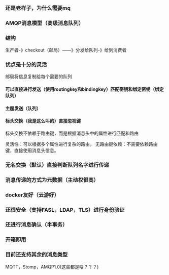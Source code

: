 ### 还是老样子，为什么需要mq

### AMQP消息模型（高级消息队列）

### 结构

生产者-》checkout（邮局）——》分发给队列-》给到消费者


### 优点是十分的灵活

邮局将信息复制给每个需要的队列



#### 可以直接进行发送（使用routingkey和bindingkey）匹配密钥和绑定密钥（绑定队列）

#### 主题发送（队列）

#### 标头交换（我是这么叫的）直接忽视键

标头交换不依赖于路由键，而是根据消息头中的属性进行匹配和路由

灵活性：可以根据多个属性进行复杂的路由。
无路由键依赖：不需要依赖路由键，直接使用消息头信息。

### 无名交换（默认）直接判断队列名字进行传递


### 消息传递的方式为元数据（主动权很高）

### docker友好（云游好）

### 还很安全（支持FASL，LDAP，TLS）进行身份验证

### 还进行消息确认（半事务）

### 开箱即用


### 目前还支持其余的消息类型

MQTT，Stomp，AMQP1.0(这些都是啥？？？)

